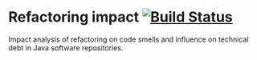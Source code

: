 # Refactoring impact [![Build Status](https://github.com/muesli/markscribe/workflows/build/badge.svg)](https://github.com/RaffaeleFranco/ComBad/actions)
Impact analysis of refactoring on code smells and influence on technical debt in Java software repositories.
